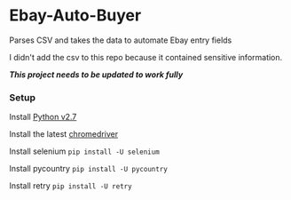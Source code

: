 # Ebay-Auto-Buyer
Parses CSV and takes the data to automate Ebay entry fields

I didn't add the csv to this repo because it contained sensitive information.

***This project needs to be updated to work fully***

### Setup

Install [Python v2.7](https://www.python.org/downloads/)

Install the latest [chromedriver](https://sites.google.com/a/chromium.org/chromedriver/downloads)

Install selenium `pip install -U selenium`

Install pycountry `pip install -U pycountry`

Install retry `pip install -U retry`

